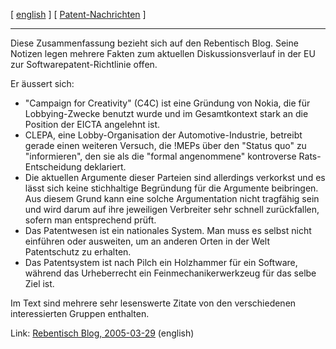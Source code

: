 \[ [ english](Clepa0503En "wikilink") \] \[ [
Patent-Nachrichten](SwpatcninoDe "wikilink") \]

------------------------------------------------------------------------

Diese Zusammenfassung bezieht sich auf den Rebentisch Blog. Seine
Notizen legen mehrere Fakten zum aktuellen Diskussionsverlauf in der EU
zur Softwarepatent-Richtlinie offen.

Er äussert sich:

-   \"Campaign for Creativity\" (C4C) ist eine Gründung von Nokia, die
    für Lobbying-Zwecke benutzt wurde und im Gesamtkontext stark an die
    Position der EICTA angelehnt ist.
-   CLEPA, eine Lobby-Organisation der Automotive-Industrie, betreibt
    gerade einen weiteren Versuch, die !MEPs über den \"Status quo\" zu
    \"informieren\", den sie als die \"formal angenommene\" kontroverse
    Rats-Entscheidung deklariert.
-   Die aktuellen Argumente dieser Parteien sind allerdings verkorkst
    und es lässt sich keine stichhaltige Begründung für die Argumente
    beibringen. Aus diesem Grund kann eine solche Argumentation nicht
    tragfähig sein und wird darum auf ihre jeweiligen Verbreiter sehr
    schnell zurückfallen, sofern man entsprechend prüft.
-   Das Patentwesen ist ein nationales System. Man muss es selbst nicht
    einführen oder ausweiten, um an anderen Orten in der Welt
    Patentschutz zu erhalten.
-   Das Patentsystem ist nach Pilch ein Holzhammer für ein Software,
    während das Urheberrecht ein Feinmechanikerwerkzeug für das selbe
    Ziel ist.

Im Text sind mehrere sehr lesenswerte Zitate von den verschiedenen
interessierten Gruppen enthalten.

Link: [Rebentisch Blog,
2005-03-29](http://rebentisch.blogspot.com/2005/03/repeat-until-11-2.html "wikilink")
(english)
